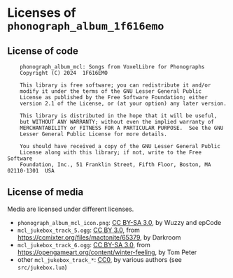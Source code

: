 # Licenses of `phonograph_album_1f616emo`

## License of code

```
    phonograph_album_mcl: Songs from VoxelLibre for Phonographs
    Copyright (C) 2024  1F616EMO

    This library is free software; you can redistribute it and/or
    modify it under the terms of the GNU Lesser General Public
    License as published by the Free Software Foundation; either
    version 2.1 of the License, or (at your option) any later version.

    This library is distributed in the hope that it will be useful,
    but WITHOUT ANY WARRANTY; without even the implied warranty of
    MERCHANTABILITY or FITNESS FOR A PARTICULAR PURPOSE.  See the GNU
    Lesser General Public License for more details.

    You should have received a copy of the GNU Lesser General Public
    License along with this library; if not, write to the Free Software
    Foundation, Inc., 51 Franklin Street, Fifth Floor, Boston, MA  02110-1301  USA
```

## License of media

Media are licensed under different licenses.

* `phonograph_album_mcl_icon.png`: [CC BY-SA 3.0][CCBYSA3], by Wuzzy and epCode
* `mcl_jukebox_track_5.ogg`: [CC BY 3.0][CCBY3], from <https://ccmixter.org/files/mactonite/65379>, by Darkroom
* `mcl_jukebox_track_6.ogg`: [CC BY-SA 3.0][CCBYSA3], from <https://opengameart.org/content/winter-feeling>, by Tom Peter
* other `mcl_jukebox_track_*`: [CC0][CC0], by various authors (see `src/jukebox.lua`)

[CCBYSA3]: http://creativecommons.org/licenses/by-sa/3.0/
[CCBY3]: http://creativecommons.org/licenses/by/3.0/
[CC0]: https://creativecommons.org/publicdomain/zero/1.0/
